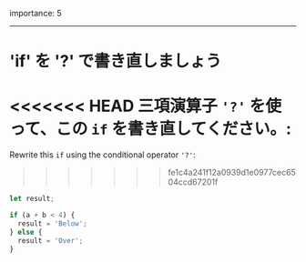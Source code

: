 importance: 5

---

# 'if' を '?' で書き直しましょう

<<<<<<< HEAD
三項演算子 `'?'` を使って、この `if` を書き直してください。:
=======
Rewrite this `if` using the conditional operator `'?'`:
>>>>>>> fe1c4a241f12a0939d1e0977cec6504ccd67201f

```js
let result;

if (a + b < 4) {
  result = 'Below';
} else {
  result = 'Over';
}
```
